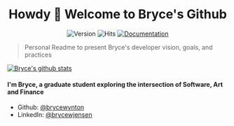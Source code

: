 <h1 align="center">Howdy 👋 Welcome to Bryce's Github </h1>
<div align="center">
  <img alt="Version" src="https://img.shields.io/badge/version-1.0.0-blue.svg?cacheSeconds=2592000" />
  <img src="https://hitcounter.pythonanywhere.com/count/tag.svg?url=https%3A%2F%2Fgithub.com%2Fabigger87" alt="Hits">
  <a href="https://readme.andreasbigger.com" target="_blank">
    <img alt="Documentation" src="https://img.shields.io/badge/documentation-yes-brightgreen.svg" />
  </a>
</div>


> Personal Readme to present Bryce's developer vision, goals, and practices
<p align="center">
 
[![Bryce's github stats](https://github-readme-stats.vercel.app/api?username=brycewynton&show_icons=true&theme=cobalt)](https://github.com/brycewynton)

</p>


#### I'm Bryce, a graduate student exploring the intersection of Software, Art and Finance

* Github: [@brycewynton](https://github.com/brycewynton)
* LinkedIn: [@brycewjensen](https://linkedin.com/in/brycewjensen)

